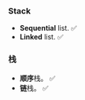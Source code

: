 ### Stack

- **Sequential** list. :white_check_mark:
- **Linked** list. :white_check_mark:


### 栈

- **顺序**栈。 :white_check_mark:
- **链**栈。 :white_check_mark:
